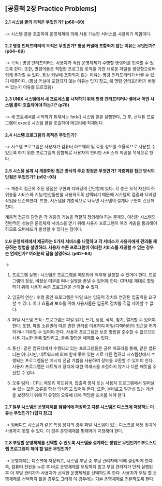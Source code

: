 ## [공룡책 2장 Practice Problems]

#### 2.1 시스템 콜의 목적은 무엇인가? (p68~69)
-> 시스템 콜을 호출하여 운영체제에 의해 사용 가능한 서비스를 사용하기 위함이다.

#### 2.2 명령 인터프리터의 목적은 무엇인가? 통상 커널에 포함되지 않는 이유는 무엇인가? (p64~66)
-> 
목적 : 명령 인터프리터는 사용자가 직접 운영체제가 수행할 명령어를 입력할 수 있도록 한다. 또한, 명령어들은 적합한 프로그램 로직을 가진 새로운 파일을 생성함으로써 쉽게 추가할 수 있다. 통상 커널에 포함되지 않는 이유는 명령 인터프리터가 바뀔 수 있기 때문이다.
(통상 커널에 포함되지 않는 이유는 답지 참고, 왜 명령 인터프리터가 바뀔 수 있는지 이유를 모르겠음)

#### 2.3 UNIX 시스템에서 새 프로세스를 시작하기 위해 명령 인터프리터나 셸에서 어떤 시스템 콜이 호출되어야 하는가? (p78)
->
 새 프로세서를 시작하기 위해서는 fork() 시스템 콜을 실행한다, 그 후, 선택된 프로그램이 exec() 시스템 콜을 호출하여 메모리에 적재된다. 

#### 2.4 시스템 프로그램의 목적은 무엇인가?
->
 시스템 프로그램은 사용자가 컴퓨터 하드웨어 및 각종 정보를 효율적으로 사용할 수 있도록 하기 위한 프로그램의 집합체로 사용자의 편리한 서비스의 제공을 목적으로 한다. 

#### 2.5 시스템 설계 시 계층화된 접근 방식의 주요 장점은 무엇인가? 계층화된 접근 방식의 단점은 무엇인가? (p92~93)
->
 계층적 접근의 주된 장점은 구현과 디버깅의 간단함에 있다. 각 층은 오직 자신의 하위층들 서비스와 기능/연산들만을 사용하도록 선택되기 때문에 시스템의 검증과 디버깅 작업을 단순화한다. 또한, 시스템을 계층적으로 나누면 시스템의 설계나 구현이 간단해진다.

 계층적 접근의 단점은 각 계층의 기능을 적절히 정의해야 하는 문제와, 이러한 시스템의 전반적인 성능은 운영체제 서비스를 얻기 위해 사용자 프로그램이 여러 계층을 통과해야 하므로 오버헤드가 발생할 수 있다는 점이다. 

#### 2.6 운영체제에서 제공하는 5가지 서비스를 나열하고 각 서비스가 사용자에게 편의를 제공하는 방법을 설명하라. 사용자 수준 프로그램이 이러한 서비스를 제공할 수 없는 경우는 언제인가? 여러분의 답을 설명하라. (p62~64)
-> 
1. 프로그램 실행 : 시스템은 프로그램을 메모리에 적재해 실행할 수 있어야 한다. 프로그램의 정상, 비정상 여부를 떠나 실행을 끝낼 수 있어야 한다. 
 CPU를 제대로 할당하기 위해 사용자 수준 프로그램을 신뢰할 수 없다.

2. 입출력 연산 : 수행 중인 프로그램은 파일 또는 입출력 장치와 연관된 입출력을 요구할 수 있다. 이때 효율과 보호를 위해 사용자들은 입출력 장치를 직접 제어할 수 없다.
　
3. 파일 시스템 조작 : 프로그램은 파일 읽기, 쓰기, 생성, 삭제, 찾기, 열거할 수 있어야 한다. 또한, 파일 소유권에 따른 권한 관리를 이용하여 파일/디렉터리의 접근을 허가하거나 거부할 수 있어야 한다. 
 사용자 프로그램은 보호 방법을 준수할 수 없으므로 사용 가능한 블록 할당하고, 블록 할당을 해제할 수 없다.

4. 통신 : 같은 컴퓨터에서 수행되고 있는 프로그램들은 공유 메모리를 통해, 같은 컴퓨터는 아니지만, 네트워크에 의해 함께 묶여 있는 서로 다른 컴퓨터 시스템상에서 수행되는 프로그램들은 메시지 전달 기법을 사용하여 정보를 교환할 수 있어야 한다. 
 사용자 프로그램은 네트워크 장치에 대한 액세스를 조정하지 않거나 다른 패킷을 수신할 수 있다.

5. 오류 탐지 : CPU, 메모리 하드웨어, 입출력 장치 또는 사용자 프로그램에서 일어날 수 있는 모든 오류를 항상 의식하고 있어야 한다. 또한, 올바르고 일관성 있는 계산을 보장하기 위해 각 유형의 오류에 대해 적당한 조치를 해야 한다. 

#### 2.7 일부 시스템은 운영체제를 펌웨어에 저장하고 다른 시스템은 디스크에 저장하는 이유는 무엇인가? (답지 참고)
-> 
 임베디드 시스템과 같은 특정 장치의 경우 파일 시스템이 있는 디스크를 해당 장치에 사용하지 못할 수 있다. 이 경우 운영체제를 펌웨어에 저장해야 한다.

#### 2.8 부팅할 운영체제를 선택할 수 있도록 시스템을 설계하는 방법은 무엇인가? 부트스트랩 프로그램이 해야 할 일은 무엇인가? 
->
 운영체제는 디스크에 저장되고, 시스템 부팅 중 부팅 관리자에 의해 결정되게 한다. 즉, 컴퓨터 전원을 누른 후 바로 운영체제를 부팅하지 않고 부팅 관리자가 먼저 실행된 후 이 부팅 관리자가 사용자가 선택한 운영체제를 선택하도록 한다. 사용자가 부팅 할 운영체제를 선택하지 않을 경우도 고려해 이 경우에는 기본 운영체제로 전환하도록 한다.

